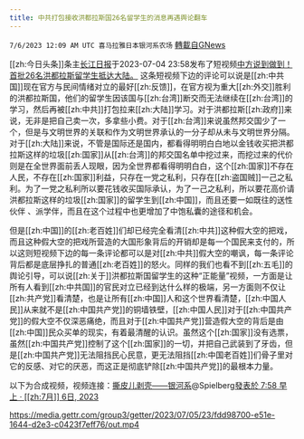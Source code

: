 ```yaml
---
title: 中共打包接收洪都拉斯国26名留学生的消息再遇舆论翻车
---
```

`7/6/2023 12:09 AM UTC 喜马拉雅日本银河系农场` [轉載自GNews](https://gnews.org/articles/1440239)

[[zh:今日头条]]条主[长江日报](https://www.toutiao.com/c/user/token/MS4wLjABAAAAmniXb9spoq69J7vUOYDislykglyZEkoIe3CGLKAcFRs/)于2023-07-04 23:58发布了短视频[中方说到做到！首批26名洪都拉斯留学生抵达大陆。](https://www.toutiao.com/video/7251993314147306763/?from_scene=short_video&log_from=47956f2a0657a_1688595111860) 这条短视频下边的评论可以说是[[zh:中共国]]现在官方与民间情绪对立的最好[[zh:反馈]]，在官方视为重大[[zh:外交]]胜利的洪都拉斯国，他们的留学生因该国与[[zh:台湾]]断交而无法继续在[[zh:台湾]]的学习，然后再被[[zh:中共]]打包拉来[[zh:大陆]]学习。对于洪都拉斯[[zh:政府]]来说，无非是把自己卖一次，多拿些小费。对于[[zh:台湾]]来说虽然邦交国少了一个，但是与文明世界的关联和作为文明世界承认的一分子却从未与文明世界分隔。对于[[zh:大陆]]来说，不管是国际还是国内，都看得明明白白地以金钱收买把洪都拉斯这样的垃圾[[zh:国家]]从[[zh:台湾]]的邦交国名单中挖过来，而挖过来的代价则是在全世界面前丢人现眼，因为全世界都看得明明白白，这个[[zh:国家]]不存在人民，不存在[[zh:国家]]利益，只存在一党之私利，只存在[[zh:盗国贼]]一己之私利。为了一党之私利所以要花钱收买国际承认，为了一己之私利，所以要花高价请洪都拉斯这样的垃圾[[zh:国家]]的留学生到[[zh:中国]]，而且还要一如既往的送性伙伴 、派学伴，而且在这个过程中也更增加了中饱私囊的途径和机会。

但是[[zh:中国]]的[[zh:老百姓]]们却已经完全看清[[zh:中共]]这种假大空的把戏，而且这种假大空的把戏所营造的大国形象背后的开销却是每一个国民来支付的，所以这则短视频下边的每一条评论都可以是对[[zh:中共]]假大空的嘲讽，每一条评论背后都是底层挣扎的普通[[zh:老百姓]]的怒火。同样的我们也看不到[[zh:五毛]]的舆论引导，可以说[[zh:关于]]洪都拉斯国留学生的这种“正能量”视频，一方面是让所有人看到[[zh:中共国]]的官民对立已经到达什么样的极端，另一方面则不仅让[[zh:共产党]]看清楚，也是让所有[[zh:中国]]人和这个世界看清楚，[[zh:中国人民]]从来就不是[[zh:中国共产党]]的铜墙铁壁，[[zh:中国人民]]对于[[zh:中国共产党]]的假大空不仅深恶痛绝，而且对于[[zh:中国共产党]]营造假大空的背后是由[[zh:中国]]民众买单的现实，有着最清醒的认识。虽然这个[[zh:国家]]没有选票，虽然[[zh:中国共产党]]控制了这个[[zh:国家]]的一切，并把自己武装到了牙齿，但是[[zh:中国共产党]]无法阻挡民心民意，更无法阻挡[[zh:中国老百姓]]们骨子里对它的反感、对它的厌恶，而这正是彻底铲除[[zh:中国共产党]]的最根本力量。

以下为合成视频，视频连接：[撕皮儿剥壳——银河系](https://gettr.com/user/spielberg)@Spielberg[發表於 7:58 早上 · [[zh:7月]] 6日, 2023](https://gettr.com/post/p2lb3tsb781)

https://media.gettr.com/group3/getter/2023/07/05/23/fdd98700-e51e-1644-d2e3-c0423f7eff76/out.mp4
